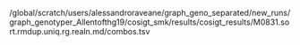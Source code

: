 /global/scratch/users/alessandroraveane/graph_geno_separated/new_runs/graph_genotyper_Allentofthg19/cosigt_smk/results/cosigt_results/M0831.sort.rmdup.uniq.rg.realn.md/combos.tsv